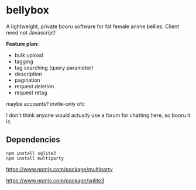 # bellybox

A lightweight, private booru software for fat female anime bellies. Client need not Javascript! 

**Feature plan:**
- bulk upload
- tagging
- tag searching (query parameter)
- description
- pagination
- request deletion
- request retag

maybe accounts? invite-only ofc

I don't think anyone would actually use a forum for chatting here, so booru it is.

## Dependencies

```
npm install sqlite3
npm install multiparty
```

https://www.npmjs.com/package/multiparty

https://www.npmjs.com/package/sqlite3
